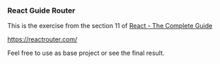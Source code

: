 ### React Guide Router

This is the exercise from the section 11 of [React - The Complete Guide](https://www.udemy.com/course/react-the-complete-guide-incl-redux)

https://reactrouter.com/

Feel free to use as base project or see the final result.
